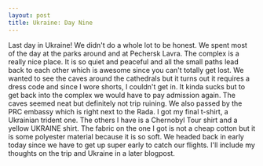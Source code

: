 ```yaml
---
layout: post
title: Ukraine: Day Nine
---
```


Last day in Ukraine! We didn't do a whole lot to be honest. We spent most of the day at the parks
around and at Pechersk Lavra. The complex is a really nice place. It is so quiet and peaceful and all
the small paths lead back to each other which is awesome since you can't totally get lost. We wanted
to see the caves around the cathedrals but it turns out it requires a dress code and since I wore shorts,
I couldn't get in. It kinda sucks but to get back into the complex we would have to pay admission
again. The caves seemed neat but definitely not trip ruining. We also passed by the PRC embassy
which is right next to the Rada. I got my final t-shirt, a Ukrainian trident one. The others I have is a Chernobyl Tour shirt and a yellow UKRAINE shirt. The fabric on the one I got is not a cheap
cotton but it is some polyester material because it is so soft. We headed back in early today since we
have to get up super early to catch our flights. I'll include my thoughts on the trip and Ukraine in a
later blogpost.
